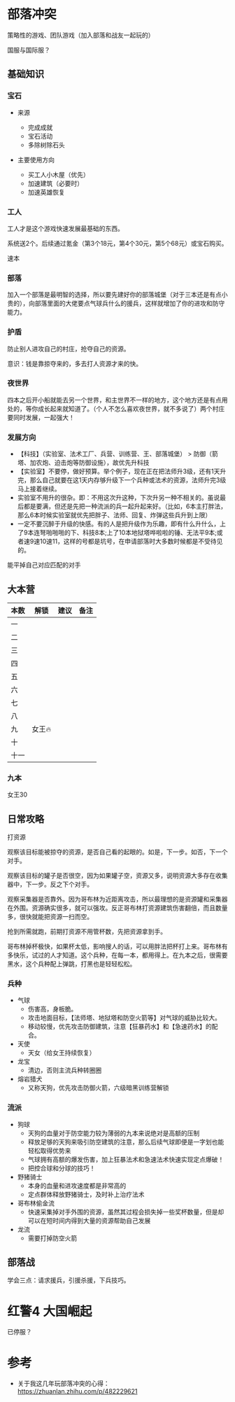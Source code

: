 

# 部落冲突

策略性的游戏、团队游戏（加入部落和战友一起玩的）

国服与国际服？

## 基础知识



### 宝石

- 来源
  - 完成成就
  - 宝石活动
  - 多除树除石头

- 主要使用方向
  - 买工人小木屋（优先）
  - 加速建筑（必要时）
  - 加速英雄恢复


### 工人

工人才是这个游戏快速发展最基础的东西。

系统送2个。后续通过氪金（第3个18元，第4个30元，第5个68元）或宝石购买。



速本



### 部落

加入一个部落是最明智的选择，所以要先建好你的部落城堡（对于三本还是有点小贵的），向部落里面的大佬要点气球兵什么的援兵，这样就增加了你的进攻和防守能力。



### 护盾

防止别人进攻自己的村庄，抢夺自己的资源。

意识：钱是靠掠夺来的，多去打人资源才来的快。



### 夜世界

四本之后开小船就能去另一个世界，和主世界不一样的地方，这个地方还是有点用处的，等你成长起来就知道了。（个人不怎么喜欢夜世界，就不多说了）两个村庄要同时发展，一起强大！





### 发展方向

- 【科技】（实验室、法术工厂、兵营、训练营、王、部落城堡） > 防御（箭塔、加农炮、迫击炮等防御设施），故优先升科技
- 【实验室】不要停，做好预算。举个例子，现在正在把法师升3级，还有1天升完，那么自己就要在这1天内存够升级下一个兵种或法术的资源，法师升完3级马上接着继续。
- 实验室不用升的很杂。即：不用这次升这种，下次升另一种不相关的。虽说最后都是要满，但还是先把一种流派的兵一起升起来好。（比如，6本主打胖法，那么6本时候实验室就优先把胖子、法师、回复、炸弹这些兵升到上限）
- 一定不要沉醉于升级的快感。有的人是把升级作为乐趣，即有什么升什么，上了9本连弩啪啪啪的下、科技8本;上了10本地狱塔哗啦啦的锤、无法平9本;或者速9速10速11，这样的号都是坑号，在申请部落时大多数时候都是不受待见的。



能平掉自己对应匹配的对手



## 大本营



| 本数 | 解锁  | 建议 | 备注 |
| ---- | ----- | ---- | ---- |
| 一   |       |      |      |
| 二   |       |      |      |
| 三   |       |      |      |
| 四   |       |      |      |
| 五   |       |      |      |
| 六   |       |      |      |
| 七   |       |      |      |
| 八   |       |      |      |
| 九   | 女王🔥 |      |      |
| 十   |       |      |      |
| 十一 |       |      |      |



### 九本

女王30













## 日常攻略



打资源

观察该目标能被掠夺的资源，是否自己看的起眼的。如是，下一步。如否，下一个对手。

观察该目标的罐子是否很空，因为如果罐子空，资源又多，说明资源大多存在收集器中，下一步。反之下个对手。

观察采集器是否靠外。因为哥布林为近距离攻击，所以最理想的是资源罐和采集器在外围。资源确实很多，就可以强攻。反正哥布林打资源建筑伤害翻倍，而且数量多，很快就能把资源一扫而空。

抢到所需就跑，前期打资源不用管杯数，先把资源拿到手。

哥布林掉杯极快，如果杯太低，影响搜人的话，可以用胖法把杯打上来。哥布林有多快乐，试过的人才知道。这个兵种，在每一本，都用得上。在九本之后，很需要黑水，这个兵种配上弹跳，打黑也是轻轻松松。



### 兵种

- 气球
  - 伤害高，身板脆。
  - 攻击地面目标，【法师塔、地狱塔和防空火箭等】对气球的威胁比较大。
  - 移动较慢，优先攻击防御建筑，注意【狂暴药水】和【急速药水】的配合。
- 天使
  - 天女（给女王持续恢复）
- 龙宝
  - 清边，否则主流兵种转圈圈
- 熔岩猎犬
  - 又称天狗，优先攻击防御火箭，六级暗黑训练营解锁



### 流派

- 狗球
  - 天狗的血量对于防空能力较为薄弱的九本来说绝对是高额的压制
  - 释放足够的天狗来吸引防空建筑的注意，那么后续气球即便是一字划也能轻松取得优势来
  - 气球拥有高额的爆发伤害，加上狂暴法术和急速法术快速实现定点爆破！
  - 把控合球和分球的技巧！
- 野猪骑士
  - 本身的血量和进攻速度都是非常高的
  - 定点群体释放野猪骑士，及时补上治疗法术
- 哥布林偷金流
  - 快速采集掉对手外围的资源，虽然其过程会损失掉一些奖杯数量，但是却可以在短时间内得到大量的资源帮助自己发展
- 龙流
  - 需要打掉防空火箭















## 部落战

学会三点：请求援兵，引援杀援，下兵技巧。













# 红警4 大国崛起

已停服？

















# 参考

- 关于我这几年玩部落冲突的心得：https://zhuanlan.zhihu.com/p/482229621





